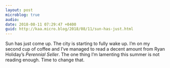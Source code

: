 ```yaml
---
layout: post
microblog: true
audio: 
date: 2018-08-11 07:29:47 +0400
guid: http://kaa.micro.blog/2018/08/11/sun-has-just.html
---
```

Sun has just come up. The city is starting to fully wake up. I’m on my second cup of coffee and I’ve managed to read a decent amount from Ryan Holiday’s _Perennial Seller_. The one thing I’m lamenting this summer is not reading enough. Time to change that.
